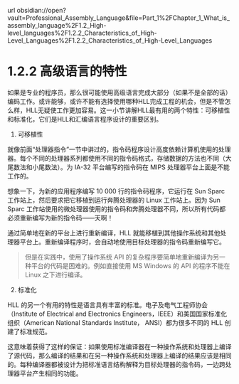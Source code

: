 url obsidian://open?vault=Professional_Assembly_Language&file=Part_1%2FChapter_1_What_is_assembly_language%2F1.2_High-level_languages%2F1.2.2_Characteristics_of_High-Level_Languages%2F1.2.2_Characteristics_of_High-Level_Languages

# 1.2.2 高级语言的特性

如果是专业的程序员，那么很可能使用高级语言完成大部分（如果不是全部的话）编码工作。或许能够，或许不能有选择使用哪种HLL完成工程的机会，但是不管怎么样，HLL无疑使工作更加容易。这一小节讲解HLL最有用的两个特性：可移植性和标准化，它们是HLL和汇编语言程序设计的重要区别。

1. 可移植性

就像前面“处理器指令”一节中讲过的，指令码程序设计高度依赖计算机使用的处理器。每个不同的处理器系列都使用不同的指令码格式，存储数据的方法也不同（大尾数法和小尾数法）。为 IA-32 平台编写的指令码在 MIPS 处理器平台上面是不能工作的。

想象一下，为新的应用程序编写 10 000 行的指令码程序，它运行在 Sun Sparc 工作站上，然后要求把它移植到运行奔腾处理器的 Linux 工作站上。因为 Sun Sparc 工作站使用的微处理器使用的指令码和奔腾处理器不同，所以所有代码都必须重新编写为新的指令码——天啊！

通过简单地在新的平台上进行重新编译，HLL 就能移植到其他操作系统和其他处理器平台上。重新编译程序时，会自动地使用目标处理器的指令码重新编写它。

> 但是在实践中，使用了操作系统 API 的复杂程序要简单地重新编译为另一种平台的代码是困难的。例如直接使用 MS Windows 的 API 的程序不能在 Linux 之下进行编译。

2. 标准化

HLL 的另一个有用的特性是语言具有丰富的标准。电子及电气工程师协会（Institute of Electrical and Electronics Engineers，IEEE）和美国国家标准化组织（American National Standards Institute， ANSI）都为很多不同的 HLL 创建了标准规范。

这意味着获得了这样的保证：如果使用标准编译器在一种操作系统和处理器上编译了源代码，那么编译的结果和在另一种操作系统和处理器上编译的结果应该是相同的。每种编译器都被设计为把标准语言结构解释为目标处理器的指令码，一边跨处理器平台产生相同的功能。
